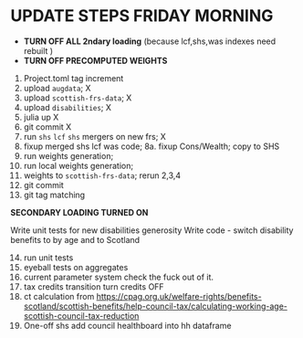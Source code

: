 # UPDATE STEPS FRIDAY MORNING 

* **TURN OFF ALL 2ndary loading** (because lcf,shs,was indexes need rebuilt )
* **TURN OFF PRECOMPUTED WEIGHTS**

1. Project.toml tag increment
2. upload `augdata`; X
3. upload `scottish-frs-data`; X
4. upload `disabilities`; X
5. julia up X
6. git commit X
7. run `shs` `lcf` `shs` mergers on new frs; X
8. fixup merged shs lcf was code;
8a. fixup Cons/Wealth; copy to SHS
9. run weights generation;
10. run local weights generation;
11. weights to  `scottish-frs-data`; rerun 2,3,4
12. git commit
13. git tag matching

**SECONDARY LOADING TURNED ON**

Write unit tests for new disabilities generosity
Write code - switch disability benefits to by age and to Scotland

14. run unit tests
15. eyeball tests on aggregates 
16. current parameter system check the fuck out of it.
17. tax credits transition turn credits OFF
18. ct calculation from https://cpag.org.uk/welfare-rights/benefits-scotland/scottish-benefits/help-council-tax/calculating-working-age-scottish-council-tax-reduction
19. One-off shs add council healthboard into hh dataframe
